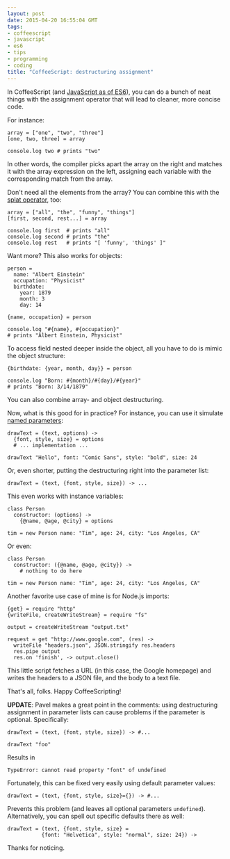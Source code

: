 ```yaml
---
layout: post
date: 2015-04-20 16:55:04 GMT
tags:
- coffeescript
- javascript
- es6
- tips
- programming
- coding
title: "CoffeeScript: destructuring assignment"
---
```

In CoffeeScript (and [JavaScript as of ES6][es6ds]), you can do a bunch of neat things with the assignment operator that will lead to cleaner, more concise code.

For instance: 

    array = ["one", "two", "three"] 
    [one, two, three] = array
    
    console.log two # prints "two"
    
<!-- more -->

In other words, the compiler picks apart the array on the right and matches it with the array expression on the left, assigning each variable with the corresponding match from the array.

Don't need all the elements from the array? You can combine this with the [splat operator][splat], too:

    array = ["all", "the", "funny", "things"]
    [first, second, rest...] = array
    
    console.log first  # prints "all"
    console.log second # prints "the"
    console.log rest   # prints "[ 'funny', 'things' ]"
    
Want more? This also works for objects:

    person =
      name: "Albert Einstein"
      occupation: "Physicist"
      birthdate:
        year: 1879
        month: 3
        day: 14
        
    {name, occupation} = person
    
    console.log "#{name}, #{occupation}" 
    # prints "Albert Einstein, Physicist"
    
To access field nested deeper inside the object, all you have to do is mimic the object structure:

    {birthdate: {year, month, day}} = person
    
    console.log "Born: #{month}/#{day}/#{year}"
    # prints "Born: 3/14/1879"
    
You can also combine array- and object destructuring.

Now, what is this good for in practice? For instance, you can use it simulate [named parameters][np]:

    drawText = (text, options) ->
      {font, style, size} = options
      # ... implementation ...
      
    drawText "Hello", font: "Comic Sans", style: "bold", size: 24

Or, even shorter, putting the destructuring right into the parameter list:

    drawText = (text, {font, style, size}) -> ...
    
This even works with instance variables:

    class Person
      constructor: (options) ->
        {@name, @age, @city} = options
        
    tim = new Person name: "Tim", age: 24, city: "Los Angeles, CA"
    
Or even:

    class Person
      constructor: ({@name, @age, @city}) ->
        # nothing to do here
        
    tim = new Person name: "Tim", age: 24, city: "Los Angeles, CA"
    
Another favorite use case of mine is for Node.js imports:

    {get} = require "http"
    {writeFile, createWriteStream} = require "fs"
    
    output = createWriteStream "output.txt"
    
    request = get "http://www.google.com", (res) ->
      writeFile "headers.json", JSON.stringify res.headers
      res.pipe output
      res.on 'finish', -> output.close()

This little script fetches a URL (in this case, the Google homepage) and writes the headers to a JSON file, and the body to a text file.

That's all, folks. Happy CoffeeScripting!

**UPDATE**: Pavel makes a great point in the comments: using destructuring assignment in parameter lists can cause problems if the parameter is optional. Specifically:

    drawText = (text, {font, style, size}) -> #...

    drawText "foo"

Results in 

    TypeError: cannot read property "font" of undefined
    
Fortunately, this can be fixed very easily using default parameter values:

    drawText = (text, {font, style, size}={}) -> #...
    
Prevents this problem (and leaves all optional parameters `undefined`). Alternatively, you can spell out specific defaults there as well:

    drawText = (text, {font, style, size} = 
               {font: "Helvetica", style: "normal", size: 24}) ->
               
Thanks for noticing.

[es6ds]: https://developer.mozilla.org/en-US/docs/Web/JavaScript/Reference/Operators/Destructuring_assignment
[splat]: http://coffeescript.org/#splats
[np]: http://en.wikipedia.org/wiki/Named_parameter